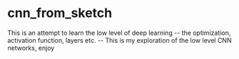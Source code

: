 # cnn_from_sketch
This is an attempt to learn the low level of deep learning -- the optimization, activation function, layers etc. -- This is my exploration of the low level CNN networks, enjoy
